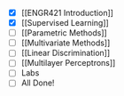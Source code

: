 - [x] [[ENGR421 Introduction]]
- [x] [[Supervised Learning]]
- [ ] [[Parametric Methods]]
- [ ] [[Multivariate Methods]]
- [ ] [[Linear Discrimination]]
- [ ] [[Multilayer Perceptrons]]
- [ ] Labs
- [ ] All Done!